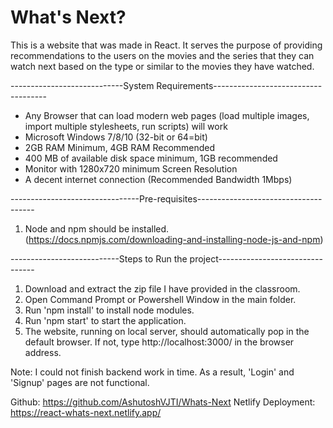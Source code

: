 # What's Next?

This is a website that was made in React. It serves the purpose of providing recommendations to the users on the movies and the series that they can watch next based on the type or similar to the movies they have watched.

----------------------------System Requirements------------------------------------

- Any Browser that can load modern web pages (load multiple images, import multiple stylesheets, run scripts) will work
- Microsoft Windows 7/8/10 (32-bit or 64=bit)
- 2GB RAM Minimum, 4GB RAM Recommended
- 400 MB of available disk space minimum, 1GB recommended
- Monitor with 1280x720 minimum Screen Resolution
- A decent internet connection (Recommended Bandwidth 1Mbps)

--------------------------------Pre-requisites-------------------------------------

1. Node and npm should be installed. (https://docs.npmjs.com/downloading-and-installing-node-js-and-npm)

---------------------------Steps to Run the project--------------------------------

1. Download and extract the zip file I have provided in the classroom.
2. Open Command Prompt or Powershell Window in the main folder.
3. Run 'npm install' to install node modules.
4. Run 'npm start' to start the application.
5. The website, running on local server, should automatically pop in the default browser. If not, type http://localhost:3000/ in the browser address.

Note: I could not finish backend work in time. As a result, 'Login' and 'Signup' pages are not functional.

Github: https://github.com/AshutoshVJTI/Whats-Next
Netlify Deployment: https://react-whats-next.netlify.app/
